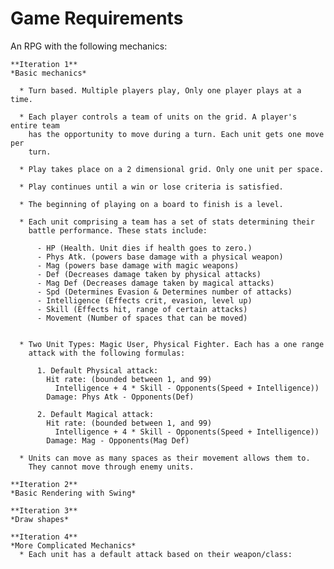 # Game Requirements

  An RPG with the following mechanics:

    **Iteration 1**
    *Basic mechanics*

      * Turn based. Multiple players play, Only one player plays at a time.

      * Each player controls a team of units on the grid. A player's entire team
        has the opportunity to move during a turn. Each unit gets one move per
        turn.

      * Play takes place on a 2 dimensional grid. Only one unit per space.

      * Play continues until a win or lose criteria is satisfied.

      * The beginning of playing on a board to finish is a level.

      * Each unit comprising a team has a set of stats determining their
        battle performance. These stats include:

          - HP (Health. Unit dies if health goes to zero.)
          - Phys Atk. (powers base damage with a physical weapon)
          - Mag (powers base damage with magic weapons)
          - Def (Decreases damage taken by physical attacks)
          - Mag Def (Decreases damage taken by magical attacks)
          - Spd (Determines Evasion & Determines number of attacks)
          - Intelligence (Effects crit, evasion, level up)
          - Skill (Effects hit, range of certain attacks)
          - Movement (Number of spaces that can be moved)


      * Two Unit Types: Magic User, Physical Fighter. Each has a one range
        attack with the following formulas:

          1. Default Physical attack:
            Hit rate: (bounded between 1, and 99)
              Intelligence + 4 * Skill - Opponents(Speed + Intelligence))
            Damage: Phys Atk - Opponents(Def)

          2. Default Magical attack:
            Hit rate: (bounded between 1, and 99)
              Intelligence + 4 * Skill - Opponents(Speed + Intelligence))
            Damage: Mag - Opponents(Mag Def)

      * Units can move as many spaces as their movement allows them to.
        They cannot move through enemy units.

    **Iteration 2**
    *Basic Rendering with Swing*

    **Iteration 3**
    *Draw shapes*

    **Iteration 4**
    *More Complicated Mechanics*
      * Each unit has a default attack based on their weapon/class:
